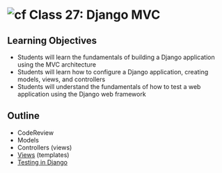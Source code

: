 # ![cf](http://i.imgur.com/7v5ASc8.png) Class 27: Django MVC

## Learning Objectives

- Students will learn the fundamentals of building a Django application using the MVC architecture
- Students will learn how to configure a Django application, creating models, views, and controllers
- Students will understand the fundamentals of how to test a web application using the Django web framework

## Outline
- CodeReview
- Models
- Controllers (views)
- [Views] (templates)
- [Testing in Django]
<!-- [Hyperlinks]  -->


<!-- links -->
[Views]: ./notes/function_views.md
[Testing in Django]: ./notes/testing.md
